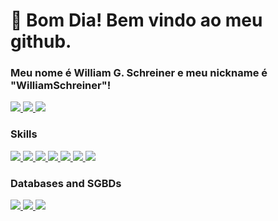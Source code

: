 # 👋 Bom Dia! Bem vindo ao meu github.
### Meu nome é William G. Schreiner e meu nickname é "WilliamSchreiner"!

<a href="https://www.instagram.com/william.gab.sch" alt="Instagram" target="_blank">
  <img src="https://img.shields.io/badge/-Instagram-DF0174?style=for-the-badge&labelColor=DF0174&logo=instagram&logoColor=white&link=https://www.instagram.com/william.gab.sch">
</a>
<a href="https://www.facebook.com/William Gabriel Schreiner" alt="Facebook" target="_blank">
  <img src="https://img.shields.io/badge/Facebook-1877F2?style=for-the-badge&logo=facebook&logoColor=white&link=https://pt-br.facebook.com/william.schreiner.98">
</a>
<a href="www.linkedin.com/in/william-schreiner-3423b1249" alt="Linkedin" target="_blank">
  <img src="https://img.shields.io/badge/LinkedIn-0077B5?style=for-the-badge&logo=linkedin&logoColor=white&link=www.linkedin.com/in/william-schreiner-3423b1249" > 
</a>

### Skills

<a>
<a href="https://developer.mozilla.org/en-US/docs/Web/CSS" alt="CSS" target="_blank">
 <img src="https://img.shields.io/badge/CSS-239120?style=for-the-badge&logo=css3&logoColor=white" />
</a>
<a>
<a href="https://developer.mozilla.org/en-US/docs/Web/HTML" alt="HTML" target="_blank">
 <img src="https://img.shields.io/badge/HTML-239120?style=for-the-badge&logo=html5&logoColor=white" />
</a>
<a>
<a href="https://developer.mozilla.org/en-US/docs/Web/JavaScript" alt="JavaScript" target="_blank">
<img src="https://img.shields.io/badge/JavaScript-F7DF1E?style=for-the-badge&logo=javascript&logoColor=black" /> 
</a>
<a href="https://www.typescriptlang.org/docs/" alt="TypeScript" target="_blank">
<img src="https://img.shields.io/badge/TypeScript-007ACC?style=for-the-badge&logo=typescript&logoColor=white" />
</a>
<a>
<a href="https://react.dev/learn" alt="React" target="_blank">
<img src="https://img.shields.io/badge/React-20232A?style=for-the-badge&logo=react&logoColor=61DAFB" /> 
</a>
<a>
<a href="https://reactnative.dev/docs/environment-setup" alt="React-native" target="_blank">
<img src="https://img.shields.io/badge/React_Native-20232A?style=for-the-badge&logo=react&logoColor=61DAFB" />
</a>
<a>
<a href="https://tailwindcss.com/docs/guides/create-react-app" alt="Tailwind-CSS" target="_blank">
<img src="https://img.shields.io/badge/Tailwind_CSS-38B2AC?style=for-the-badge&logo=tailwind-css&logoColor=white" />
</a>

### Databases and SGBDs
</a>
<a href="https://www.mysql.com/" alt="MySQL" target="_blank">
<img src="https://img.shields.io/badge/MySQL-00000F?style=for-the-badge&logo=mysql&logoColor=white" /> 
</a>
</a>
<a href="https://www.postgresql.org/" alt="PostgreSQL" target="_blank">
<img src="https://img.shields.io/badge/PostgreSQL-316192?style=for-the-badge&logo=postgresql&logoColor=white" />
</a>
</a>
<a href="https://www.docker.com/" alt="Docker" target="_blank">
<img src="https://img.shields.io/badge/Docker-2496ED?style=for-the-badge&logo=docker&logoColor=white" />
</a>
